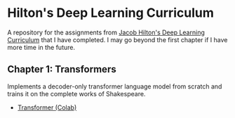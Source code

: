 # Hilton's Deep Learning Curriculum
A repository for the assignments from [Jacob Hilton's Deep Learning Curriculum](https://github.com/jacobhilton/deep_learning_curriculum) that I have completed. 
I may go beyond the first chapter if I have more time in the future.  

## Chapter 1: Transformers  
Implements a decoder-only transformer language model from scratch and trains it on the complete works of Shakespeare.  
* [Transformer (Colab)](https://colab.research.google.com/drive/1uyJ18_c94GNldG2iEHWd7-8wfnXJDAnN?usp=sharing)
